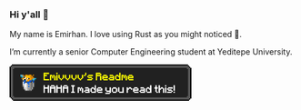 ### Hi y'all 👋

My name is Emirhan. I love using Rust as you might noticed 🦀.

I’m currently a senior Computer Engineering student at Yeditepe University.

![My Image](achievement1.png)

